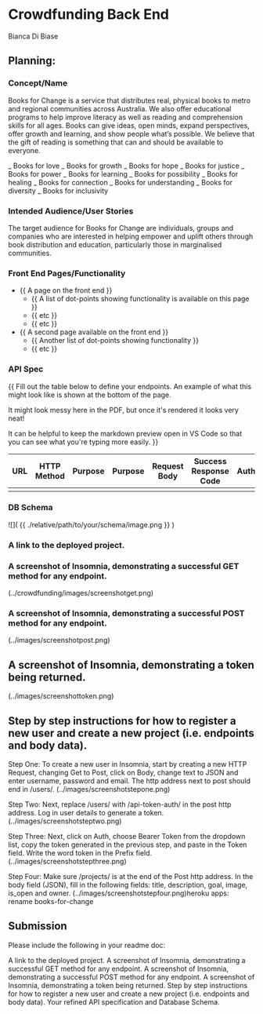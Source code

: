# Crowdfunding Back End

Bianca Di Biase

## Planning:

### Concept/Name

Books for Change is a service that distributes real, physical books to metro and regional communities across Australia. We also offer educational programs to help improve literacy as well as reading and comprehension skills for all ages. Books can give ideas, open minds, expand perspectives, offer growth and learning, and show people what’s possible. We believe that the gift of reading is something that can and should be available to everyone.

_ Books for love _ Books for growth _ Books for hope _ Books for justice _ Books for power _ Books for learning _ Books for possibility _ Books for healing _ Books for connection _ Books for understanding _ Books for diversity _ Books for inclusivity

### Intended Audience/User Stories

The target audience for Books for Change are individuals, groups and companies who are interested in helping empower and uplift others through book distribution and education, particularly those in marginalised communities.

### Front End Pages/Functionality

- {{ A page on the front end }}
  - {{ A list of dot-points showing functionality is available on this page }}
  - {{ etc }}
  - {{ etc }}
- {{ A second page available on the front end }}
  - {{ Another list of dot-points showing functionality }}
  - {{ etc }}

### API Spec

{{ Fill out the table below to define your endpoints. An example of what this might look like is shown at the bottom of the page.

It might look messy here in the PDF, but once it's rendered it looks very neat!

It can be helpful to keep the markdown preview open in VS Code so that you can see what you're typing more easily. }}

| URL | HTTP Method | Purpose | Purpose | Request Body | Success Response Code | Authentication/Authorisation |
| --- | ----------- | ------- | ------- | ------------ | --------------------- | ---------------------------- |
|     |             |         |         |              |                       |                              |

### DB Schema

![]( {{ ./relative/path/to/your/schema/image.png }} )

### A link to the deployed project.

### A screenshot of Insomnia, demonstrating a successful GET method for any endpoint.

(../crowdfunding/images/screenshotget.png)

### A screenshot of Insomnia, demonstrating a successful POST method for any endpoint.

(../images/screenshotpost.png)

## A screenshot of Insomnia, demonstrating a token being returned.

(../images/screenshottoken.png)

## Step by step instructions for how to register a new user and create a new project (i.e. endpoints and body data).

Step One: To create a new user in Insomnia, start by creating a new HTTP Request, changing Get to Post, click on Body, change text to JSON and enter username, password and email. The http address next to post should end in /users/.
(../images/screenshotstepone.png)

Step Two: Next, replace /users/ with /api-token-auth/ in the post http address. Log in user details to generate a token.
(../images/screenshotsteptwo.png)

Step Three: Next, click on Auth, choose Bearer Token from the dropdown list, copy the token generated in the previous step, and paste in the Token field. Write the word token in the Prefix field.
(../images/screenshotstepthree.png)

Step Four: Make sure /projects/ is at the end of the Post http address. In the body field (JSON), fill in the following fields: title, description, goal, image, is_open and owner.
(../images/screenshotstepfour.png)heroku apps: rename books-for-change

## Submission

Please include the following in your readme doc:

A link to the deployed project.
A screenshot of Insomnia, demonstrating a successful GET method for any endpoint.
A screenshot of Insomnia, demonstrating a successful POST method for any endpoint.
A screenshot of Insomnia, demonstrating a token being returned.
Step by step instructions for how to register a new user and create a new project (i.e. endpoints and body data).
Your refined API specification and Database Schema.
